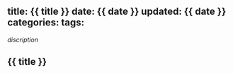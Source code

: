 title: {{ title }}
date: {{ date }}
updated: {{ date }}
categories:
tags:
---

*discription*

## {{ title }}
